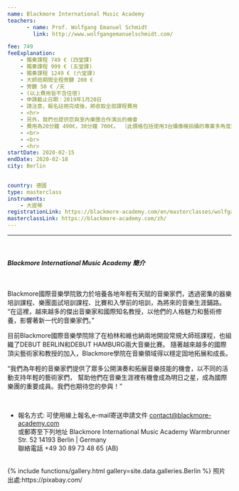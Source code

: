 ```yaml
---
name: Blackmore International Music Academy
teachers:
      - name: Prof. Wolfgang Emanuel Schmidt
        link: http://www.wolfgangemanuelschmidt.com/

fee: 749
feeExplanation: 
    - 獨奏課程 749 € (四堂課)
    - 獨奏課程 999 € (五堂課)
    - 獨奏課程 1249 € (六堂課)
    - 大師班期間全程旁聽 200 € 
    - 旁聽 50 € /天   
    - (以上費用皆不含住宿)
    - 申請截止日期：2019年1月20日
    - 請注意，報名註冊完成後，將收取全部課程費用
    - <hr>
    - 另外，我們也提供您與室內樂團合作演出的機會
    - 費用為20分鐘 490€，30分鐘 700€。 （此價格包括使用3台攝像機拍攝的專業多角度影像)
    - <br>
    - <br>
    - <hr>    
startDate: 2020-02-15
endDate: 2020-02-18
city: Berlin 
      

country: 德國
type: masterclass
instruments:
    - 大提琴
registrationLink: https://blackmore-academy.com/en/masterclasses/wolfgang-emanuel-schmidt-2
masterclassLink: https://blackmore-academy.com/zh/
---
```

<hr/>
<br>




###### __Blackmore International Music Academy 簡介__<br>  
<br>
Blackmore國際音樂學院致力於培養各地年輕有天賦的音樂家們，透過密集的器樂培訓課程、樂團面試培訓課程、比賽和入學前的培訓，為將來的音樂生涯鋪路。
“在這裡，越來越多的傑出音樂家和國際知名教授，以他們的人格魅力和藝術修養，影響著新一代的音樂家們。”<br>

目前Blackmore國際音樂學院除了在柏林和維也納兩地開設常規大師班課程，也組織了DEBUT BERLIN和DEBUT HAMBURG兩大音樂比賽。
隨著越來越多的國際頂尖藝術家和教授的加入，Blackmore學院在音樂領域得以穩定固地拓展和成長。

“我們為年輕的音樂家們提供了眾多公開演奏和拓展音樂技能的機會，以不同的活動支持年輕的藝術家們，
幫助他們在音樂生涯裡有機會成為明日之星，成為國際樂團的重要成員。我們也期待您的參與！”

<br>

- 報名方式: 
可使用線上報名,e-mail寄送申請文件 contact@blackmore-academy.com <br>
或郵寄至下列地址
Blackmore International Music Academy
Warmbrunner Str. 52
14193 Berlin | Germany <br>
聯絡電話 +49 30 89 73 48 65 (AB)



<br>
{% include functions/gallery.html gallery=site.data.galleries.Berlin %}
照片出處:https://pixabay.com/